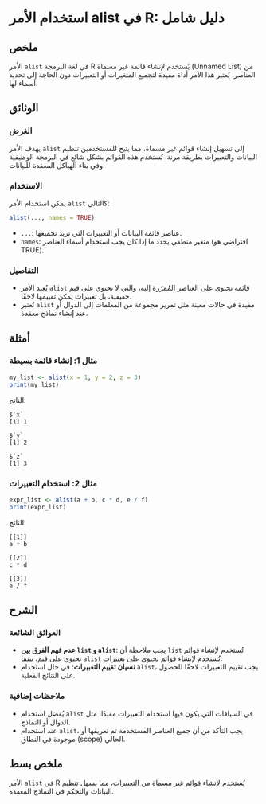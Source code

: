 <!--
Meta Description: # استخدام الأمر alist في R: دليل شامل ## ملخص الأمر `alist` في لغة البرمجة R يُستخدم لإنشاء قائمة غير مسماة (Unnamed List) من العناصر. يُعتبر هذا الأم...
Meta Keywords: alist, استخدام, الأمر, التعبيرات, ستخدم
-->

# استخدام الأمر alist في R: دليل شامل

## ملخص
الأمر `alist` في لغة البرمجة R يُستخدم لإنشاء قائمة غير مسماة (Unnamed List) من العناصر. يُعتبر هذا الأمر أداة مفيدة لتجميع المتغيرات أو التعبيرات دون الحاجة إلى تحديد أسماء لها.

## الوثائق
### الغرض
يهدف الأمر `alist` إلى تسهيل إنشاء قوائم غير مسماة، مما يتيح للمستخدمين تنظيم البيانات والتعبيرات بطريقة مرنة. تُستخدم هذه القوائم بشكل شائع في البرمجة الوظيفية وفي بناء الهياكل المعقدة للبيانات.

### الاستخدام
يمكن استخدام الأمر `alist` كالتالي:

```R
alist(..., names = TRUE)
```

- `...`: عناصر قائمة البيانات أو التعبيرات التي تريد تجميعها.
- `names`: متغير منطقي يحدد ما إذا كان يجب استخدام أسماء العناصر (افتراضي هو TRUE).

### التفاصيل
- يُعيد الأمر `alist` قائمة تحتوي على العناصر المُمرّرة إليه، والتي لا تحتوي على قيم حقيقية، بل تعبيرات يمكن تقييمها لاحقًا.
- تُعتبر `alist` مفيدة في حالات معينة مثل تمرير مجموعة من المعلمات إلى الدوال أو عند إنشاء نماذج معقدة.

## أمثلة
### مثال 1: إنشاء قائمة بسيطة
```R
my_list <- alist(x = 1, y = 2, z = 3)
print(my_list)
```
الناتج:
```
$`x`
[1] 1

$`y`
[1] 2

$`z`
[1] 3
```

### مثال 2: استخدام التعبيرات
```R
expr_list <- alist(a + b, c * d, e / f)
print(expr_list)
```
الناتج:
```
[[1]]
a + b

[[2]]
c * d

[[3]]
e / f
```

## الشرح
### العوائق الشائعة
- **عدم فهم الفرق بين `list` و `alist`**: يجب ملاحظة أن `list` تُستخدم لإنشاء قوائم تحتوي على قيم، بينما `alist` تُستخدم لإنشاء قوائم تحتوي على تعبيرات.
- **نسيان تقييم التعبيرات**: في حال استخدام `alist`، يجب تقييم التعبيرات لاحقًا للحصول على النتائج الفعلية.

### ملاحظات إضافية
- يُفضل استخدام `alist` في السياقات التي يكون فيها استخدام التعبيرات مفيدًا، مثل الدوال أو النماذج.
- عند استخدام `alist`، يجب التأكد من أن جميع العناصر المستخدمة تم تعريفها أو موجودة في النطاق (scope) الحالي.

## ملخص بسط
الأمر `alist` في R يُستخدم لإنشاء قوائم غير مسماة من التعبيرات، مما يسهل تنظيم البيانات والتحكم في النماذج المعقدة.